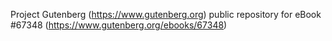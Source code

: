 Project Gutenberg (https://www.gutenberg.org) public repository for
eBook #67348 (https://www.gutenberg.org/ebooks/67348)
